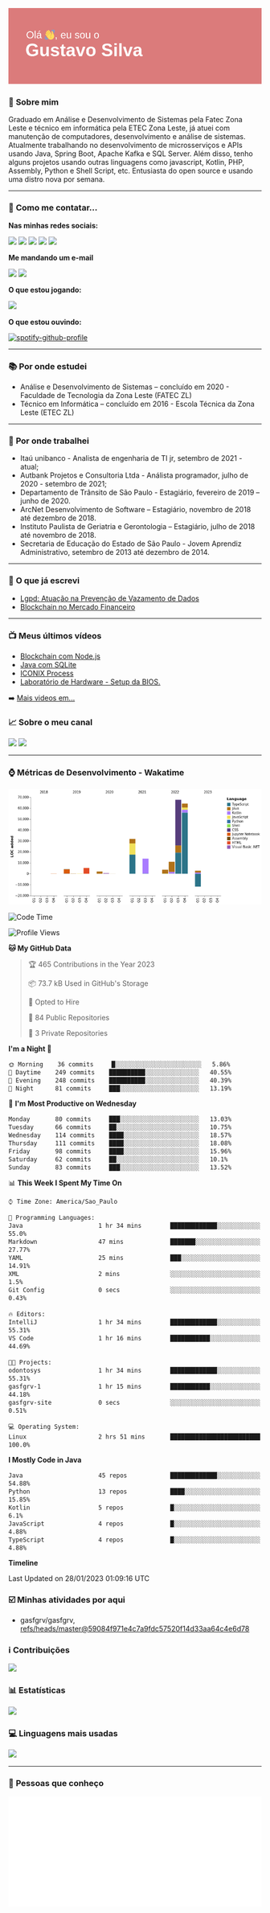 ![header](img/header.png)

### :bust_in_silhouette: **Sobre mim** 
Graduado em Análise e Desenvolvimento de Sistemas pela Fatec Zona Leste e técnico em informática pela ETEC Zona Leste, já atuei com manutenção de computadores, desenvolvimento e análise de sistemas. Atualmente trabalhando no desenvolvimento de microsserviços e APIs usando Java, Spring Boot, Apache Kafka e SQL Server. Além disso, tenho alguns projetos usando outras linguagens como javascript, Kotlin, PHP, Assembly, Python e Shell Script, etc. Entusiasta do open source e usando uma distro nova por semana.

---

### :calling: **Como me contatar...**

**Nas minhas redes sociais:**

<a href="https://api.whatsapp.com/send?phone=5511930093018"><img src="https://img.shields.io/badge/WhatsApp-25D366?style=for-the-badge&logo=whatsapp&logoColor=white" height=25></a>
<a href="https://www.linkedin.com/in/gustavo-silva-69b84a15b/"><img src="https://img.shields.io/badge/linkedin-%230077B5.svg?&style=for-the-badge&logo=linkedin&logoColor=white" height=25></a>
<a href="https://www.instagram.com/gasfgrv/"><img src="https://img.shields.io/badge/instagram-%23E4405F.svg?&style=for-the-badge&logo=instagram&logoColor=white" height=25></a>
<a href="https://www.facebook.com/gAlmeida11"><img src="https://img.shields.io/badge/Facebook-1877F2?style=for-the-badge&logo=facebook&logoColor=white" height=25></a>
<a href="https://discordapp.com/users/616994765065420801"><img src="https://img.shields.io/badge/Discord-5865F2?style=for-the-badge&logo=discord&logoColor=white" height=25></a>

**Me mandando um e-mail**

<a href="mailto:gustavoalmeidasilva41@gmail.com"><img src="https://img.shields.io/badge/Gmail-D14836?style=for-the-badge&logo=gmail&logoColor=white" height=25></a>
<a href="mailto:gustavo_almeida11@hotmail.com"><img src="https://img.shields.io/badge/Microsoft_Outlook-0078D4?style=for-the-badge&logo=microsoft-outlook&logoColor=white" height=25></a>


**O que estou jogando:**

<a href="https://psnprofiles.com/gustavo_11845"><img src="https://img.shields.io/badge/PlayStation-003791?style=for-the-badge&logo=playstation&logoColor=white" height=25></a>

**O que estou ouvindo:**

[![spotify-github-profile](https://spotify-github-profile.vercel.app/api/view?uid=316iwsuurk4wrc72ys5gle37hpei&cover_image=true&theme=default&bar_color_cover=true)](https://spotify-github-profile.vercel.app/api/view?uid=316iwsuurk4wrc72ys5gle37hpei&redirect=true)

---

### :books: **Por onde estudei**

- Análise e Desenvolvimento de Sistemas – concluído em 2020 - Faculdade de Tecnologia da Zona Leste (FATEC ZL)
- Técnico em Informática – concluído em 2016 - Escola Técnica da Zona Leste (ETEC ZL)

---

### :briefcase: **Por onde trabalhei**

- Itaú unibanco - Analista de engenharia de TI jr, setembro de 2021 - atual;
- Autbank Projetos e Consultoria Ltda - Análista programador, julho de 2020 - setembro de 2021;
- Departamento de Trânsito de São Paulo - Estagiário, fevereiro de 2019 – junho de 2020.
- ArcNet Desenvolvimento de Software – Estagiário, novembro de 2018 até dezembro de 2018.
- Instituto Paulista de Geriatria e Gerontologia – Estagiário, julho de 2018 até novembro de 2018.
- Secretaria de Educação do Estado de São Paulo - Jovem Aprendiz Administrativo, setembro de 2013 até  dezembro de 2014.

---

### :page_facing_up: **O que já escrevi**

- [Lgpd: Atuação na Prevenção de Vazamento de Dados](https://even3.blob.core.windows.net/even3publicacoes-assets/tcc/428254-lgpd-atuacao-na-prevencao-de-vazamento-de-dados-282544.pdf)
- [Blockchain no Mercado Financeiro](https://www.linkedin.com/pulse/blockchain-mercado-financeiro-gustavo-silva/)

---

### :tv: **Meus últimos vídeos**   

<!-- YOUTUBE:START -->
- [Blockchain com Node.js](https://www.youtube.com/watch?v=8kxP_VkRicA)
- [Java com SQLite](https://www.youtube.com/watch?v=7SEDCJzaeb8)
- [ICONIX Process](https://www.youtube.com/watch?v=c8M5Q30f9h4)
- [Laboratório de Hardware - Setup da BIOS.](https://www.youtube.com/watch?v=pDuf8UUzL0Q)
<!-- YOUTUBE:END -->
   
➡️ [Mais videos em...](https://www.youtube.com/channel/UCXKb8To1OWsDy6dqf4oM-_g)

###  :chart_with_upwards_trend: **Sobre o meu canal**  
![](https://img.shields.io/youtube/channel/views/UCXKb8To1OWsDy6dqf4oM-_g?style=for-the-badge)
![](https://img.shields.io/youtube/channel/subscribers/UCXKb8To1OWsDy6dqf4oM-_g?style=for-the-badge)

---

### :watch: **Métricas de Desenvolvimento - Wakatime**

![chart](charts/bar_graph.png)

<!--START_SECTION:waka-->
![Code Time](http://img.shields.io/badge/Code%20Time-9%20hrs%2046%20mins-blue)

![Profile Views](http://img.shields.io/badge/Profile%20Views-213-blue)

**🐱 My GitHub Data** 

> 🏆 465 Contributions in the Year 2023
 > 
> 📦 73.7 kB Used in GitHub's Storage 
 > 
> 💼 Opted to Hire
 > 
> 📜 84 Public Repositories 
 > 
> 🔑 3 Private Repositories  
 > 
**I'm a Night 🦉** 

```text
🌞 Morning    36 commits     █░░░░░░░░░░░░░░░░░░░░░░░░   5.86% 
🌆 Daytime    249 commits    ██████████░░░░░░░░░░░░░░░   40.55% 
🌃 Evening    248 commits    ██████████░░░░░░░░░░░░░░░   40.39% 
🌙 Night      81 commits     ███░░░░░░░░░░░░░░░░░░░░░░   13.19%

```
📅 **I'm Most Productive on Wednesday** 

```text
Monday       80 commits     ███░░░░░░░░░░░░░░░░░░░░░░   13.03% 
Tuesday      66 commits     ██░░░░░░░░░░░░░░░░░░░░░░░   10.75% 
Wednesday    114 commits    ████░░░░░░░░░░░░░░░░░░░░░   18.57% 
Thursday     111 commits    ████░░░░░░░░░░░░░░░░░░░░░   18.08% 
Friday       98 commits     ████░░░░░░░░░░░░░░░░░░░░░   15.96% 
Saturday     62 commits     ██░░░░░░░░░░░░░░░░░░░░░░░   10.1% 
Sunday       83 commits     ███░░░░░░░░░░░░░░░░░░░░░░   13.52%

```


📊 **This Week I Spent My Time On** 

```text
⌚︎ Time Zone: America/Sao_Paulo

💬 Programming Languages: 
Java                     1 hr 34 mins        █████████████░░░░░░░░░░░░   55.0% 
Markdown                 47 mins             ███████░░░░░░░░░░░░░░░░░░   27.77% 
YAML                     25 mins             ███░░░░░░░░░░░░░░░░░░░░░░   14.91% 
XML                      2 mins              ░░░░░░░░░░░░░░░░░░░░░░░░░   1.5% 
Git Config               0 secs              ░░░░░░░░░░░░░░░░░░░░░░░░░   0.43%

🔥 Editors: 
IntelliJ                 1 hr 34 mins        █████████████░░░░░░░░░░░░   55.31% 
VS Code                  1 hr 16 mins        ███████████░░░░░░░░░░░░░░   44.69%

🐱‍💻 Projects: 
odontosys                1 hr 34 mins        █████████████░░░░░░░░░░░░   55.31% 
gasfgrv-1                1 hr 15 mins        ███████████░░░░░░░░░░░░░░   44.18% 
gasfgrv-site             0 secs              ░░░░░░░░░░░░░░░░░░░░░░░░░   0.51%

💻 Operating System: 
Linux                    2 hrs 51 mins       █████████████████████████   100.0%

```

**I Mostly Code in Java** 

```text
Java                     45 repos            █████████████░░░░░░░░░░░░   54.88% 
Python                   13 repos            ████░░░░░░░░░░░░░░░░░░░░░   15.85% 
Kotlin                   5 repos             █░░░░░░░░░░░░░░░░░░░░░░░░   6.1% 
JavaScript               4 repos             █░░░░░░░░░░░░░░░░░░░░░░░░   4.88% 
TypeScript               4 repos             █░░░░░░░░░░░░░░░░░░░░░░░░   4.88%

```


**Timeline**



 Last Updated on 28/01/2023 01:09:16 UTC
<!--END_SECTION:waka-->

### :ballot_box_with_check: **Minhas atividades por aqui**

<!-- START gadpp -->
- gasfgrv/gasfgrv, [refs/heads/master@59084f971e4c7a9fdc57520f14d33aa64c4e6d78](https://github.com/gasfgrv/gasfgrv/commit/59084f971e4c7a9fdc57520f14d33aa64c4e6d78)
<!-- END gadpp -->

### :information_source: **Contribuições**

![](https://github-readme-streak-stats.herokuapp.com/?user=gasfgrv&theme=nord&date_format=j/n/Y)

### :bar_chart: **Estatísticas**

![](https://github-readme-stats.vercel.app/api?username=gasfgrv&theme=nord)

### :computer: **Linguagens mais usadas**

![](https://github-readme-stats.vercel.app/api/top-langs/?username=gasfgrv&theme=nord)

---

### :busts_in_silhouette: **Pessoas que conheço**

![metrics](img/github-metrics.svg)
